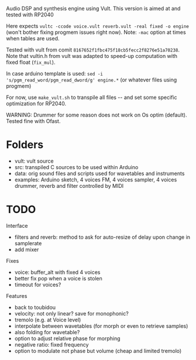 
Audio DSP and synthesis engine using Vult. This version is aimed at and tested with RP2040

Here expects `vultc -ccode voice.vult reverb.vult -real fixed -o engine ` (won't bother fixing progmem issues right now). Note: `-mac` option at times when tables are used.

Tested with vult from comit `8167652f1fbc475f18cb5fecc2f8276e51a70238`. Note that vultin.h from vult was adapted to speed-up computation with fixed float (`fix_mul`).

In case arduino template is used: `sed -i 's/pgm_read_word/pgm_read_dword/g' engine.*` (or whatever files using progmem)

For now, use `make_vult.sh` to transpile all files -- and set some specific optimization for RP2040.

WARNING: Drummer for some reason does not work on Os optim (default). Tested fine with Ofast.

# Folders

- vult: vult source
- src: transpiled C sources to be used within Arduino
- data: orig sound files and scripts used for wavetables and instruments
- examples: Arduino sketch, 4 voices FM, 4 voices sampler, 4 voices drummer, reverb and filter controlled by MIDI

# TODO


Interface

- filters and reverb: method to ask for auto-resize of delay upon change in samplerate
- add mixer

Fixes

- voice: buffer_alt with fixed 4 voices
- better fix pop when a voice is stolen
- timeout for voices?

Features

- back to toubidou
- velocity: not only linear? save for monophonic?
- tremolo (e.g. at Voice level)
- interpolate between wavetables (for morph or even to retrieve samples)
- also folding for wavetable?
- option to adjust relative phase for morphing
- negative ratio: fixed frequency
- option to modulate not phase but volume (cheap and limited tremolo)
